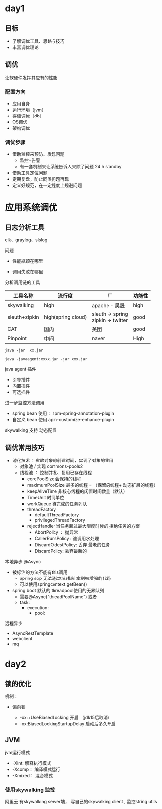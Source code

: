 # day1

## 目标

- 了解调优工具、思路与技巧
- 丰富调优理论

## 调优

让软硬件发挥其应有的性能

### 配置方向

- 应用自身
- 运行环境（jvm）
- 存储调优（db）
- OS调优
- 架构调优

### 调优步骤

- 借助监控来预防、发现问题
  - 监控+告警
  - 有一套机制来让系统告诉人来除了问题 24 h standby
- 借助工具定位问题
- 定期复盘，防止同类问题再现
- 定义好规范，在一定程度上规避问题

#  应用系统调优

## 日志分析工具

elk、graylog、slslog

问题 

- 性能瓶颈在哪里

- 调用失败在哪里

分析调用链的工具

| 工具名称      | 流行度             | 厂                                      | 功能性 |
| ------------- | ------------------ | --------------------------------------- | ------ |
| skywalking    | high               | apache - 吴晟                           | high   |
| sleuth+zipkin | high(spring cloud) | sleuth -> spring<br />zipkin -> twitter | good   |
| CAT           | 国内               | 美团                                    | good   |
| Pinpoint      | 中间               | naver                                   | High   |



```shell
java -jar  xx.jar

java -javaagent:xxxx.jar -jar xxx.jar
```



java agent 插件

- 引导插件
- 内置插件
- 可选插件



进一步监控方法调用

- spring bean  使用： apm-spring-annotation-plugin
- 自定义 bean  使用    apm-customize-enhance-plugin



skywalking 支持 动态配置





## 调优常用技巧

- 池化技术： 省略对象的创建时间，实现了对象的重用
  - 对象池 / 实现  commons-pools2
  - 线程池 ： 控制并发、复用已存在线程
    - corePoolSize	会保持的线程
    - maximumPoolSize      最多的线程 = （保留的线程+  动态扩展的线程）
    - keepAliveTime      非核心线程的闲置时间数量（默认）
    - TimeUnit     时间单位
    - workQueue      待完成的任务列队
    - threadFactory       
      - defaultThreadFactory
      - privilegedThreadFactory
    - rejectHandler      当任务超过最大限度时候的 拒绝任务的方案
      - AbortPolicy ： 抛异常
      - CallerRunsPolicy : 谁调用水处理
      - DiscardOldestPolicy: 丢弃 最老的任务
      - DiscardPolicy: 丢弃最新的



本地异步  @Async 

- 被标注的方法不能有this调用
  - spring aop 无法通过this指针拿到被增强的代码
  - 可以使用springcontext.getBean()
- spring boot 默认的 threadpool使用的无界队列
  - 需要@Async("threadPoolName") 或者
  - task:
    - execution:
      - pool:

远程异步 

- AsyncRestTemplate
- webclient
- mq



# day2

## 锁的优化

机制：

- 偏向锁 

  -  -xx:+UseBiasedLocking 开启  （jdk15后取消） 
  -  -xx:BiasedLockingStartupDelay  启动后多久开启

  

## JVM

jvm运行模式

- -Xint: 解释执行模式
- -Xcomp： 编译模式运行
- -Xmixed： 混合模式





### 使用skywalking 监控

阿里云 有skywalking server端， 写自己的skywalking client , 监控string utils

